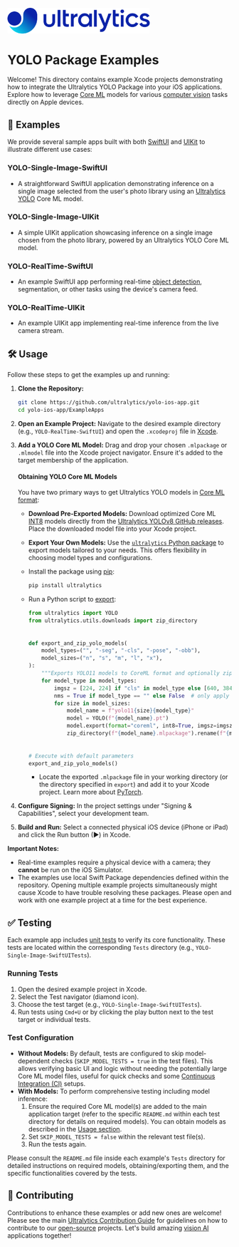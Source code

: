<a href="https://www.ultralytics.com/"><img src="https://raw.githubusercontent.com/ultralytics/assets/main/logo/Ultralytics_Logotype_Original.svg" width="320" alt="Ultralytics logo"></a>

# YOLO Package Examples

Welcome! This directory contains example Xcode projects demonstrating how to integrate the Ultralytics YOLO Package into your iOS applications. Explore how to leverage [Core ML](https://developer.apple.com/documentation/coreml) models for various [computer vision](https://www.ultralytics.com/glossary/computer-vision-cv) tasks directly on Apple devices.

## 🚀 Examples

We provide several sample apps built with both [SwiftUI](https://developer.apple.com/xcode/swiftui/) and [UIKit](https://developer.apple.com/documentation/uikit) to illustrate different use cases:

### YOLO-Single-Image-SwiftUI

- A straightforward SwiftUI application demonstrating inference on a single image selected from the user's photo library using an [Ultralytics YOLO](https://docs.ultralytics.com/models/) Core ML model.

### YOLO-Single-Image-UIKit

- A simple UIKit application showcasing inference on a single image chosen from the photo library, powered by an Ultralytics YOLO Core ML model.

### YOLO-RealTime-SwiftUI

- An example SwiftUI app performing real-time [object detection](https://www.ultralytics.com/glossary/object-detection), segmentation, or other tasks using the device's camera feed.

### YOLO-RealTime-UIKit

- An example UIKit app implementing real-time inference from the live camera stream.

## 🛠️ Usage

Follow these steps to get the examples up and running:

1.  **Clone the Repository:**

    ```bash
    git clone https://github.com/ultralytics/yolo-ios-app.git
    cd yolo-ios-app/ExampleApps
    ```

2.  **Open an Example Project:** Navigate to the desired example directory (e.g., `YOLO-RealTime-SwiftUI`) and open the `.xcodeproj` file in [Xcode](https://developer.apple.com/xcode/).

3.  **Add a YOLO Core ML Model:** Drag and drop your chosen `.mlpackage` or `.mlmodel` file into the Xcode project navigator. Ensure it's added to the target membership of the application.

    #### Obtaining YOLO Core ML Models

    You have two primary ways to get Ultralytics YOLO models in [Core ML format](https://docs.ultralytics.com/integrations/coreml/):

    - **Download Pre-Exported Models:** Download optimized Core ML [INT8](https://www.ultralytics.com/glossary/model-quantization) models directly from the [Ultralytics YOLOv8 GitHub releases](https://github.com/ultralytics/ultralytics/releases). Place the downloaded model file into your Xcode project.
    - **Export Your Own Models:** Use the [`ultralytics` Python package](https://docs.ultralytics.com/quickstart/) to export models tailored to your needs. This offers flexibility in choosing model types and configurations.

    - Install the package using [pip](https://pip.pypa.io/en/stable/installation/):

      ```bash
      pip install ultralytics
      ```

    - Run a Python script to [export](https://docs.ultralytics.com/modes/export/):

      ```python
      from ultralytics import YOLO
      from ultralytics.utils.downloads import zip_directory


      def export_and_zip_yolo_models(
          model_types=("", "-seg", "-cls", "-pose", "-obb"),
          model_sizes=("n", "s", "m", "l", "x"),
      ):
          """Exports YOLO11 models to CoreML format and optionally zips the output packages."""
          for model_type in model_types:
              imgsz = [224, 224] if "cls" in model_type else [640, 384]  # default input image sizes
              nms = True if model_type == "" else False  # only apply NMS to Detect models
              for size in model_sizes:
                  model_name = f"yolo11{size}{model_type}"
                  model = YOLO(f"{model_name}.pt")
                  model.export(format="coreml", int8=True, imgsz=imgsz, nms=nms)
                  zip_directory(f"{model_name}.mlpackage").rename(f"{model_name}.mlpackage.zip")


      # Execute with default parameters
      export_and_zip_yolo_models()
      ```


      - Locate the exported `.mlpackage` file in your working directory (or the directory specified in `export`) and add it to your Xcode project. Learn more about [PyTorch](https://pytorch.org/).

4.  **Configure Signing:** In the project settings under "Signing & Capabilities", select your development team.

5.  **Build and Run:** Select a connected physical iOS device (iPhone or iPad) and click the Run button (▶) in Xcode.

**Important Notes:**

- Real-time examples require a physical device with a camera; they **cannot** be run on the iOS Simulator.
- The examples use local Swift Package dependencies defined within the repository. Opening multiple example projects simultaneously might cause Xcode to have trouble resolving these packages. Please open and work with one example project at a time for the best experience.

## ✅ Testing

Each example app includes [unit tests](https://en.wikipedia.org/wiki/Unit_testing) to verify its core functionality. These tests are located within the corresponding `Tests` directory (e.g., `YOLO-Single-Image-SwiftUITests`).

### Running Tests

1.  Open the desired example project in Xcode.
2.  Select the Test navigator (diamond icon).
3.  Choose the test target (e.g., `YOLO-Single-Image-SwiftUITests`).
4.  Run tests using `Cmd+U` or by clicking the play button next to the test target or individual tests.

### Test Configuration

- **Without Models:** By default, tests are configured to skip model-dependent checks (`SKIP_MODEL_TESTS = true` in the test files). This allows verifying basic UI and logic without needing the potentially large Core ML model files, useful for quick checks and some [Continuous Integration (CI)](https://www.ultralytics.com/glossary/continuous-integration-ci) setups.
- **With Models:** To perform comprehensive testing including model inference:
  1.  Ensure the required Core ML model(s) are added to the main application target (refer to the specific `README.md` within each test directory for details on required models). You can obtain models as described in the [Usage section](#obtaining-yolo-core-ml-models).
  2.  Set `SKIP_MODEL_TESTS = false` within the relevant test file(s).
  3.  Run the tests again.

Please consult the `README.md` file inside each example's `Tests` directory for detailed instructions on required models, obtaining/exporting them, and the specific functionalities covered by the tests.

## 🤝 Contributing

Contributions to enhance these examples or add new ones are welcome! Please see the main [Ultralytics Contribution Guide](https://docs.ultralytics.com/help/contributing/) for guidelines on how to contribute to our [open-source](https://opensource.org/osd) projects. Let's build amazing [vision AI](https://www.ultralytics.com/glossary/artificial-intelligence-ai) applications together!
